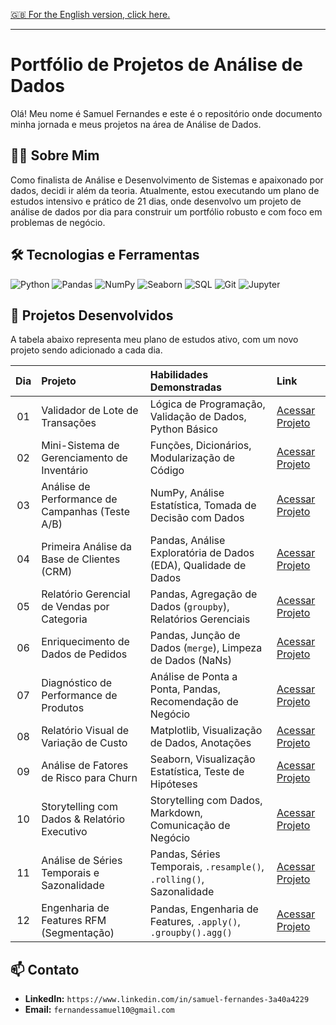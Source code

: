 [🇬🇧 For the English version, click here.](./README.md)

---

# Portfólio de Projetos de Análise de Dados

Olá! Meu nome é Samuel Fernandes e este é o repositório onde documento minha jornada e meus projetos na área de Análise de Dados.

## 👨‍💻 Sobre Mim
Como finalista de Análise e Desenvolvimento de Sistemas e apaixonado por dados, decidi ir além da teoria. Atualmente, estou executando um plano de estudos intensivo e prático de 21 dias, onde desenvolvo um projeto de análise de dados por dia para construir um portfólio robusto e com foco em problemas de negócio.

## 🛠️ Tecnologias e Ferramentas
![Python](https://img.shields.io/badge/Python-3776AB?style=for-the-badge&logo=python&logoColor=white)
![Pandas](https://img.shields.io/badge/Pandas-150458?style=for-the-badge&logo=pandas&logoColor=white)
![NumPy](https://img.shields.io/badge/NumPy-013243?style=for-the-badge&logo=numpy&logoColor=white)
![Seaborn](https://img.shields.io/badge/Seaborn-882244?style=for-the-badge&logo=seaborn&logoColor=white)
![SQL](https://img.shields.io/badge/SQL-4479A1?style=for-the-badge&logo=postgresql&logoColor=white)
![Git](https://img.shields.io/badge/Git-F05032?style=for-the-badge&logo=git&logoColor=white)
![Jupyter](https://img.shields.io/badge/Jupyter-F37626?style=for-the-badge&logo=jupyter&logoColor=white)

## 📂 Projetos Desenvolvidos
A tabela abaixo representa meu plano de estudos ativo, com um novo projeto sendo adicionado a cada dia.

| Dia | Projeto | Habilidades Demonstradas | Link |
|:---:|:---|:---|:---|
| 01 | Validador de Lote de Transações | Lógica de Programação, Validação de Dados, Python Básico | [Acessar Projeto](./01-Validacao-Transacoes/) |
| 02 | Mini-Sistema de Gerenciamento de Inventário | Funções, Dicionários, Modularização de Código | [Acessar Projeto](./02-Gerenciamento-Inventario/) |
| 03 | Análise de Performance de Campanhas (Teste A/B) | NumPy, Análise Estatística, Tomada de Decisão com Dados | [Acessar Projeto](./03-Analise-Campanhas-Marketing/) |
| 04 | Primeira Análise da Base de Clientes (CRM) | Pandas, Análise Exploratória de Dados (EDA), Qualidade de Dados | [Acessar Projeto](./04-Analise-Base-Clientes/) |
| 05 | Relatório Gerencial de Vendas por Categoria | Pandas, Agregação de Dados (`groupby`), Relatórios Gerenciais | [Acessar Projeto](./05-Relatorio-Vendas-Categoria/) |
| 06 | Enriquecimento de Dados de Pedidos | Pandas, Junção de Dados (`merge`), Limpeza de Dados (NaNs) | [Acessar Projeto](./06-Enriquecimento-Dados-Pedidos/) |
| 07 | Diagnóstico de Performance de Produtos | Análise de Ponta a Ponta, Pandas, Recomendação de Negócio | [Acessar Projeto](./07-Ecommerce-Performance-Diagnosis/) |
| 08 | Relatório Visual de Variação de Custo | Matplotlib, Visualização de Dados, Anotações | [Acessar Projeto](./08-Matplotlib-Visual-Report/) |
| 09 | Análise de Fatores de Risco para Churn | Seaborn, Visualização Estatística, Teste de Hipóteses | [Acessar Projeto](./09-Seaborn-Churn-Analysis/) |
| 10 | Storytelling com Dados & Relatório Executivo | Storytelling com Dados, Markdown, Comunicação de Negócio | [Acessar Projeto](./10-Data-Storytelling-Executive-Report/) |
| 11 | Análise de Séries Temporais e Sazonalidade | Pandas, Séries Temporais, `.resample()`, `.rolling()`, Sazonalidade | [Acessar Projeto](./11-Time-Series-Sales-Analysis/) |
| 12 | Engenharia de Features RFM (Segmentação) | Pandas, Engenharia de Features, `.apply()`, `.groupby().agg()` | [Acessar Projeto](./12-Feature-Engineering-RFM/) |

## 📫 Contato
* **LinkedIn:** `https://www.linkedin.com/in/samuel-fernandes-3a40a4229`
* **Email:** `fernandessamuel10@gmail.com`